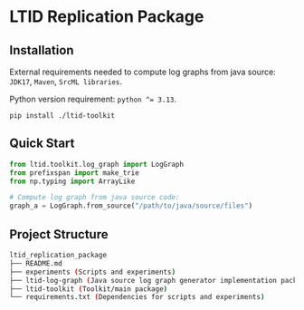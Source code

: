 # LTID Replication Package

## Installation

External requirements needed to compute log graphs from java source: `JDK17`, `Maven`, `SrcML libraries`.

Python version requirement: `python ^= 3.13`.

`pip install ./ltid-toolkit`

## Quick Start

```python
from ltid.toolkit.log_graph import LogGraph
from prefixspan import make_trie
from np.typing import ArrayLike

# Compute log graph from java source code:
graph_a = LogGraph.from_source("/path/to/java/source/files")
```

## Project Structure

```sh
ltid_replication_package
├── README.md
├── experiments (Scripts and experiments)
├── ltid-log-graph (Java source log graph generator implementation package)
├── ltid-toolkit (Toolkit/main package)
└── requirements.txt (Dependencies for scripts and experiments)
```
